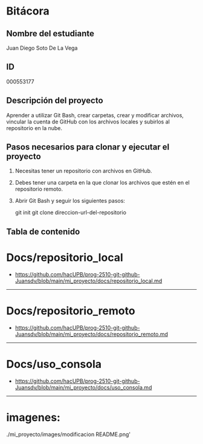 # Bitácora

## Nombre del estudiante  
Juan Diego Soto De La Vega  

## ID  
000553177  

## Descripción del proyecto  
Aprender a utilizar Git Bash, crear carpetas, crear y modificar archivos, vincular la cuenta de GitHub con los archivos locales y subirlos al repositorio en la nube.  

## Pasos necesarios para clonar y ejecutar el proyecto  

1. Necesitas tener un repositorio con archivos en GitHub.  
2. Debes tener una carpeta en la que clonar los archivos que estén en el repositorio remoto.  
3. Abrir Git Bash y seguir los siguientes pasos:  


   git init
   git clone direccion-url-del-repositorio


## Tabla de contenido

# Docs/repositorio_local

 - https://github.com/hacUPB/prog-2510-git-github-Juansdv/blob/main/mi_proyecto/docs/repositorio_local.md

--------------------------------------------------------------------------------

# Docs/repositorio_remoto

 - https://github.com/hacUPB/prog-2510-git-github-Juansdv/blob/main/mi_proyecto/docs/repositorio_remoto.md

--------------------------------------------------------------------------------

# Docs/uso_consola

 - https://github.com/hacUPB/prog-2510-git-github-Juansdv/blob/main/mi_proyecto/docs/uso_consola.md

--------------------------------------------------------------------------------


# imagenes:


./mi_proyecto/images/modificacion README.png'

